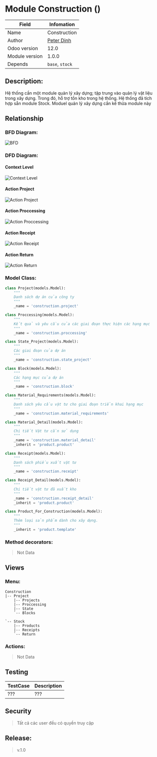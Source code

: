 # Module Construction ()

Field | Infomation
------------ | -------------
Name | Construction
Author | [Peter Dinh](https://github.com/peter-dinh)
Odoo version | 12.0
Module version | 1.0.0
Depends | `base`, `stock`

## Description:
Hệ thống cần một module quản lý xây dựng; tập trung vào quản lý vật liệu trong xây dựng. Trong đó, hỗ trợ tồn kho trong hệ thống.
Hệ thống đã tích hợp sẵn module Stock. Moduel quản lý xây dựng cần kế thừa module này

## Relationship
### BFD Diagram:
![BFD](https://github.com/peter-dinh/construction/blob/master/static/src/img/BFD.png "BFD Diagram")

### DFD Diagram:
#### Context Level
![Context Level](https://github.com/peter-dinh/construction/blob/master/static/src/img/Context.png "Context Level")

#### Action Project
![Action Project](https://github.com/peter-dinh/construction/blob/master/static/src/img/Project.png "Action Project")

#### Action Proccessing
![Action Proccessing](https://github.com/peter-dinh/construction/blob/master/static/src/img/Proccessing.png "Action Proccessing")

#### Action Receipt
![Action Receipt](https://github.com/peter-dinh/construction/blob/master/static/src/img/Receipt.png "Action Receipt")

#### Action Return
![Action Return](https://github.com/peter-dinh/construction/blob/master/static/src/img/Return.png "Action Return")

### Model Class:

``` python
class Project(models.Model):
    """
    Danh sách dự án của công ty
    """
    _name = 'construction.project'
```

``` python
class Proccessing(models.Model):
    """
    Kết quả và yêu cầu của các giai đoạn thực hiện các hạng mục
    """
    _name = 'construction.proccessing'
```

``` python
class State_Project(models.Model):
    """
    Các giai đoạn của dự án
    """
    _name = 'construction.state_project'
```

``` python
class Block(models.Model):
    """
    Các hạng mục của dự án 
    """
    _name = 'construction.block'
```

``` python
class Material_Requirements(models.Model):
    """
    Danh sách yêu cầu vật tư cho giai đoạn triển khai hạng mục
    """
    _name = 'construction.material_requirements'
```

``` python
class Material_Detail(models.Model):
    """
    Chi tiết Vật tư cần sử dụng
    """
    _name = 'construction.material_detail'
    _inherit = 'product.product'
```

``` python
class Receipt(models.Model):
    """
    Danh sách phiếu xuất vật tư
    """
    _name = 'construction.receipt'
```

``` python
class Receipt_Detail(models.Model):
    """
    Chi tiết vật tư đã xuất kho
    """
    _name = 'construction.receipt_detail'
    _inherit = 'product.product'
```

``` python
class Product_For_Construction(models.Model):
    """
    Thêm loại sản phẩm dành cho xây dựng.
    """
    _inherit = 'product.template'
```

### Method decorators:

> Not Data

## Views

### Menu:
```
Construction
|-- Project
    |-- Projects
    |-- Proccessing
    |-- State
    `-- Blocks

`-- Stock
    |-- Products
    |-- Receipts
    `-- Return
```

### Actions:

> Not Data

## Testing
TestCase         | Description 
------------ | -------------
??? | ???

## Security
> Tất cả các user đều có quyền truy cập

## Release: 
> v.1.0
